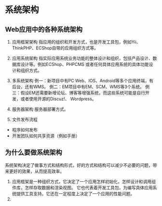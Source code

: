 系统架构
=======

Web应用中的各种系统架构
--------------------

1. 应用框架架构
指应用的组织和开发方式，也是开发工具包，例如Yii、ThinkPHP、ECShop自带的应用组织方式等。

2. 应用系统架构
指实际应用系统业务功能的整体设计和组织，包括产品设计、数据库设计等。例如ECShop、PHPCMS
或者任何具体应用系统的具体功能设计和组织方式。

3. 多系统架构
例一：新项目中有PC Web、IOS、Android等多个应用终端，有后台，还有WMS。
例二：EM项目中有EM、SCM、WMS等3个系统。
例三：假设EM还需要新增论坛、博客等增强系统，而这些系统可能是自行开发，或者使用开源的Discuz!、
Wordpress。

4. 服务器架构
服务器部署方式。

5. 文件发布流程

 -	程序如何发布
 -	开发团队如何共享资源（例如手册）


为什么要做系统架构
----------------

系统架构决定了做事方式和结构形式，好的方式和结构可以减少不必要的问题，带来更好的效果，从而提高效率。

 1. 应用框架是一种组织方式，它决定了一个应用怎样初始化，怎样设计和调用组件库，怎样存取数据和渲染视图。
 它也代表着开发工具包，为编写具体应用系统提供工具支持。它还在一定程度上决定了一个应用的性能问题。
 2. 